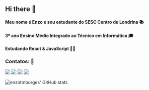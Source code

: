 ## Hi there 👋

#### Meu nome é Enzo e sou estudante do SESC Centro de Londrina 📚
#### 3º ano Ensino Médio Integrado ao Técnico em Informática 🎓
#### Estudando React & JavaScript 👨‍💻

### Contatos: 📩

<div>
<a href="https://www.youtube.com/channel/UC9rc-zgSbbY9gnJMuKSQfsw" target="_blank"><img loading="lazy" src="https://img.shields.io/badge/YouTube-FF0000?style=for-the-badge&logo=youtube&logoColor=white" target="_blank"></a>
<a href="https://instagram.com/enzotmborges" target="_blank"><img loading="lazy" src="https://img.shields.io/badge/-Instagram-%23E4405F?style=for-the-badge&logo=instagram&logoColor=white" target="_blank"></a>
<a href = "mailto:enzotmborges0204@gmail.com"><img loading="lazy" src="https://img.shields.io/badge/Gmail-D14836?style=for-the-badge&logo=gmail&logoColor=white" target="_blank"></a>
<a href="https://www.linkedin.com/in/enzotmborges" target="_blank"><img loading="lazy" src="https://img.shields.io/badge/-LinkedIn-%230077B5?style=for-the-badge&logo=linkedin&logoColor=white" target="_blank"></a>   
</div>

![enzotmborges' GitHub stats](https://github-readme-stats.vercel.app/api?username=enzotmborges&show_icons=true&theme=tokyonight)
